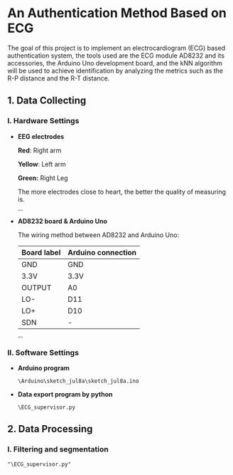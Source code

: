 # An Authentication Method Based on ECG

The goal of this project is to implement an electrocardiogram (ECG) based authentication system, the tools used are the ECG module AD8232 and its accessories, the Arduino Uno development board, and the kNN algorithm will be used to achieve identification by analyzing the metrics such as the R-P distance and the R-T distance.

## 1. Data Collecting

### I. Hardware Settings

- **EEG electrodes**

  **Red**: Right arm

  **Yellow**: Left arm

  **Green:** Right Leg

  The more electrodes close to heart, the better the quality of measuring is.

  <img src="https://pic2.zhimg.com/v2-e526379cc1ab24549d688ddae0bd6495_r.jpg" alt="img" style="zoom: 25%;" />

- **AD8232 board & Arduino Uno**

  The wiring method between AD8232 and Arduino Uno:

  | Board label | Arduino connection |
  | ----------- | ------------------ |
  | GND         | GND                |
  | 3.3V        | 3.3V               |
  | OUTPUT      | A0                 |
  | LO-         | D11                |
  | LO+         | D10                |
  | SDN         | -                  |

  <img src="https://pic2.zhimg.com/v2-b4368a3f1af6293861a3957824d07d65_r.jpg" alt="img" style="zoom:25%;" />

### II. Software Settings

- **Arduino program**

  `\Arduino\sketch_jul8a\sketch_jul8a.ino`

- **Data export program by python**

  `\ECG_supervisor.py`



## 2. Data Processing

### I. Filtering and segmentation

`"\ECG_supervisor.py"`
